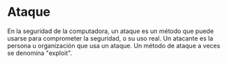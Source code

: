 [Title]: # (Ataque)
[Difficulty]: # (Principiante)
[Order]: # (9)

# Ataque

En la seguridad de la computadora, un ataque es un método que puede usarse para comprometer la seguridad, o su uso real. Un atacante es la persona u organización que usa un ataque. Un método de ataque a veces se denomina "exploit".